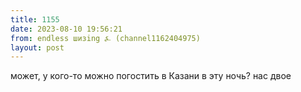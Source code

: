 ```yaml
---
title: 1155
date: 2023-08-10 19:56:21
from: endless шизing ⍼ (channel1162404975)
layout: post
---
```


может, у кого-то можно погостить в Казани в эту ночь? нас двое
